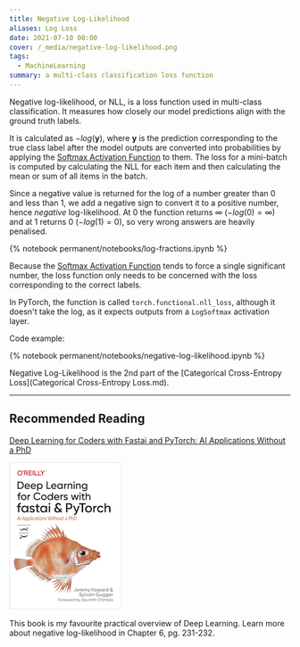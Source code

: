 ```yaml
---
title: Negative Log-Likelihood
aliases: Log Loss
date: 2021-07-10 00:00
cover: /_media/negative-log-likelihood.png
tags:
  - MachineLearning
summary: a multi-class classification loss function
---
```


Negative log-likelihood, or NLL, is a loss function used in multi-class classification. It measures how closely our model predictions align with the ground truth labels.

It is calculated as $-log(\textbf{y})$, where $\textbf{y}$ is the prediction corresponding to the true class label after the model outputs are converted into probabilities by applying the [Softmax Activation Function](softmax-activation-function.md) to them. The loss for a mini-batch is computed by calculating the NLL for each item and then calculating the mean or sum of all items in the batch.

Since a negative value is returned for the log of a number greater than 0 and less than 1, we add a negative sign to convert it to a positive number, hence *negative* log-likelihood. At 0 the function returns $\infty$ ($-log(0)=\infty$) and at 1 returns 0 ($-log(1)=0$), so very wrong answers are heavily penalised.

{% notebook permanent/notebooks/log-fractions.ipynb %}

Because the [Softmax Activation Function](softmax-activation-function.md) tends to force a single significant number, the loss function only needs to be concerned with the loss corresponding to the correct labels.

In PyTorch, the function is called `torch.functional.nll_loss`, although it doesn't take the log, as it expects outputs from a `LogSoftmax` activation layer.


Code example:

{% notebook permanent/notebooks/negative-log-likelihood.ipynb %}

Negative Log-Likelihood is the 2nd part of the [Categorical Cross-Entropy Loss](Categorical Cross-Entropy Loss.md).

---

## Recommended Reading

[Deep Learning for Coders with Fastai and PyTorch: AI Applications Without a PhD](https://amzn.to/3Svowuu)

![Deep Learning for Coders with fastai & PyTorch](../_media/deep-learning-for-coders-book-cover.png)

This book is my favourite practical overview of Deep Learning. Learn more about negative log-likelihood in Chapter 6, pg. 231-232.